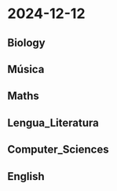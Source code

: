 # 2024-12-12 <!-- markmap: foldAll -->

## Biology

## Música

## Maths

## Lengua_Literatura

## Computer_Sciences

## English

